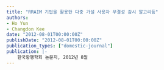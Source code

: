 ```yaml
---
title: "RRAIM 기법을 활용한 다중 가설 사용자 무결성 감시 알고리듬"
authors:
- Ho Yun
- Changdon Kee
date: "2012-08-01T00:00:00Z"
publishDate: "2012-08-01T00:00:00Z"
publication_types: ["domestic-journal"]
publication: |-
    한국항행학회 논문지, 2012년 8월
---
```

